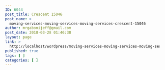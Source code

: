```yaml
---
ID: 6044
post_title: Crescent 15046
post_name: >
  moving-services-moving-services-moving-services-crescent-15046
author: mrgabonijeff@gmail.com
post_date: 2018-03-28 01:46:38
layout: page
link: >
  http://localhost/wordpress/moving-services-moving-services-moving-services-crescent-15046/
published: true
tags: [ ]
categories: [ ]
---
```

